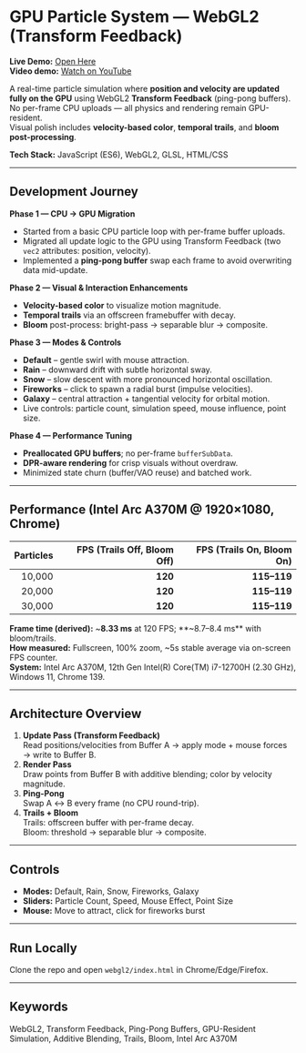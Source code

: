 # GPU Particle System — WebGL2 (Transform Feedback)

**Live Demo:** [Open Here](https://senagulen.github.io/gpu-particle-system/webgl2/)  
**Video demo:** [Watch on YouTube](https://www.youtube.com/watch?v=Thkd88IJLIE)

A real-time particle simulation where **position and velocity are updated fully on the GPU** using WebGL2 **Transform Feedback** (ping-pong buffers).  
No per-frame CPU uploads — all physics and rendering remain GPU-resident.  
Visual polish includes **velocity-based color**, **temporal trails**, and **bloom post-processing**.

**Tech Stack:** JavaScript (ES6), WebGL2, GLSL, HTML/CSS

---

## Development Journey

**Phase 1 — CPU → GPU Migration**
- Started from a basic CPU particle loop with per-frame buffer uploads.
- Migrated all update logic to the GPU using Transform Feedback (two `vec2` attributes: position, velocity).
- Implemented a **ping-pong buffer** swap each frame to avoid overwriting data mid-update.

**Phase 2 — Visual & Interaction Enhancements**
- **Velocity-based color** to visualize motion magnitude.
- **Temporal trails** via an offscreen framebuffer with decay.
- **Bloom** post-process: bright-pass → separable blur → composite.

**Phase 3 — Modes & Controls**
- **Default** – gentle swirl with mouse attraction.
- **Rain** – downward drift with subtle horizontal sway.
- **Snow** – slow descent with more pronounced horizontal oscillation.
- **Fireworks** – click to spawn a radial burst (impulse velocities).
- **Galaxy** – central attraction + tangential velocity for orbital motion.
- Live controls: particle count, simulation speed, mouse influence, point size.

**Phase 4 — Performance Tuning**
- **Preallocated GPU buffers**; no per-frame `bufferSubData`.
- **DPR-aware rendering** for crisp visuals without overdraw.
- Minimized state churn (buffer/VAO reuse) and batched work.

---

## Performance (Intel Arc A370M @ 1920×1080, Chrome)

| Particles | FPS (Trails Off, Bloom Off) | FPS (Trails On, Bloom On) |
|---------:|------------------------------:|---------------------------:|
| 10,000   | **120**                       | **115–119**                |
| 20,000   | **120**                       | **115–119**                |
| 30,000   | **120**                       | **115–119**                |

**Frame time (derived):** ~**8.33 ms** at 120 FPS; **~8.7–8.4 ms** with bloom/trails.  
**How measured:** Fullscreen, 100% zoom, ~5s stable average via on-screen FPS counter.  
**System:** Intel Arc A370M, 12th Gen Intel(R) Core(TM) i7-12700H (2.30 GHz), Windows 11, Chrome 139.

---

## Architecture Overview
1. **Update Pass (Transform Feedback)**  
   Read positions/velocities from Buffer A → apply mode + mouse forces → write to Buffer B.
2. **Render Pass**  
   Draw points from Buffer B with additive blending; color by velocity magnitude.
3. **Ping-Pong**  
   Swap A ↔ B every frame (no CPU round-trip).
4. **Trails + Bloom**  
   Trails: offscreen buffer with per-frame decay.  
   Bloom: threshold → separable blur → composite.

---

## Controls
- **Modes:** Default, Rain, Snow, Fireworks, Galaxy  
- **Sliders:** Particle Count, Speed, Mouse Effect, Point Size  
- **Mouse:** Move to attract, click for fireworks burst

---

## Run Locally
Clone the repo and open `webgl2/index.html` in Chrome/Edge/Firefox.

---

## Keywords
WebGL2, Transform Feedback, Ping-Pong Buffers, GPU-Resident Simulation, Additive Blending, Trails, Bloom, Intel Arc A370M


